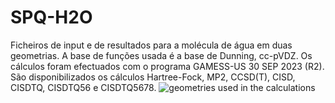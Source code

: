 # SPQ-H2O
Ficheiros de input e de resultados para a molécula de água em duas geometrias. A base de funções usada é a base de Dunning, cc-pVDZ. Os cálculos foram efectuados com o programa GAMESS-US 30 SEP 2023 (R2). 
São disponibilizados os cálculos Hartree-Fock, MP2, CCSD(T), CISD, CISDTQ, CISDTQ56 e CISDTQ5678.
![geometries used in the calculations](2water-git.png)

